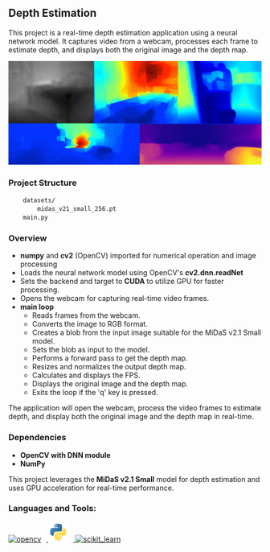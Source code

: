 ## Depth Estimation

This project is a real-time depth estimation application using a neural network model. It captures video from a webcam, processes each frame to estimate depth, and displays both the original image and the depth map.

[![](./src/depth.png)](#)

### Project Structure

```sh
    datasets/
        midas_v21_small_256.pt
    main.py
```

### Overview

- **numpy** and **cv2** (OpenCV) imported for numerical operation and image processing
- Loads the neural network model using OpenCV's **cv2.dnn.readNet**
- Sets the backend and target to **CUDA** to utilize GPU for faster processing.
- Opens the webcam for capturing real-time video frames.
- **main loop**
  - Reads frames from the webcam.
  - Converts the image to RGB format.
  - Creates a blob from the input image suitable for the MiDaS v2.1 Small model.
  - Sets the blob as input to the model.
  - Performs a forward pass to get the depth map.
  - Resizes and normalizes the output depth map.
  - Calculates and displays the FPS.
  - Displays the original image and the depth map.
  - Exits the loop if the 'q' key is pressed.

The application will open the webcam, process the video frames to estimate depth, and display both the original image and the depth map in real-time.

### Dependencies

- **OpenCV with DNN module**
- **NumPy**

This project leverages the **MiDaS v2.1 Small** model for depth estimation and uses GPU acceleration for real-time performance.

<h3 align="left">Languages and Tools:</h3>
<p align="left"> 
  <a href="https://opencv.org/" target="_blank" rel="noreferrer"> 
    <img src="https://www.vectorlogo.zone/logos/opencv/opencv-icon.svg" alt="opencv" width="40" height="40"  style="margin-right:10px"/> 
  </a> 
  <a href="https://www.python.org" target="_blank" rel="noreferrer"> 
    <img src="https://raw.githubusercontent.com/devicons/devicon/master/icons/python/python-original.svg" alt="python" width="40" height="40"  style="margin-right:10px"/> 
  </a>
  <a href="https://scikit-learn.org/" target="_blank" rel="noreferrer"> 
    <img src="https://upload.wikimedia.org/wikipedia/commons/0/05/Scikit_learn_logo_small.svg" alt="scikit_learn" width="40" height="40"/> 
  </a></p>
